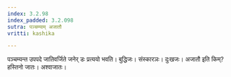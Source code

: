 ```yaml
---
index: 3.2.98
index_padded: 3.2.098
sutra: पञ्चम्याम् अजातौ
vritti: kashika

---
```

पञ्चम्यन्त उपपदे जातिवर्जिते जनेर् डः प्रत्ययो भवति। बुद्धिजः। संस्कारञः। दुःखजः। अजातौ इति किम्? हस्तिनो जातः। अश्वाजातः।
